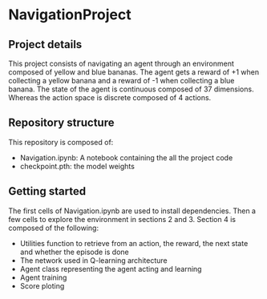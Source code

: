 # NavigationProject

## Project details

This project consists of navigating an agent through an environment composed of yellow and blue bananas. The agent gets a reward of +1 when collecting a yellow banana and a reward of -1 when collecting a blue banana.
The state of the agent is continuous composed of 37 dimensions. Whereas the action space is discrete composed of 4 actions.

## Repository structure

This repository is composed of:
- Navigation.ipynb: A notebook containing the all the project code
- checkpoint.pth: the model weights

## Getting started

The first cells of Navigation.ipynb are used to install dependencies.
Then a few cells to explore the environment in sections 2 and 3.
Section 4 is composed of the following:
- Utilities function to retrieve from an action, the reward, the next state and whether the episode is done
- The network used in Q-learning architecture
- Agent class representing the agent acting and learning
- Agent training
- Score ploting
